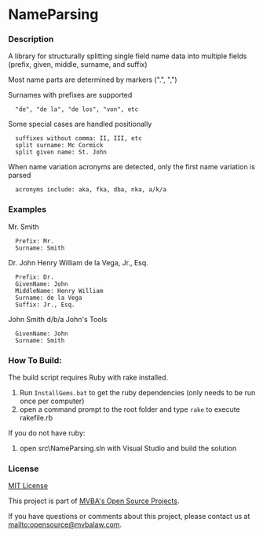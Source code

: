 NameParsing
===
### Description

A library for structurally splitting single field name data into multiple fields 
(prefix, given, middle, surname, and suffix)

   Most name parts are determined by markers (".", ",")
   
   Surnames with prefixes are supported 
   
      "de", "de la", "de los", "von", etc
	  
   Some special cases are handled positionally 
   
      suffixes without comma: II, III, etc
      split surname: Mc Cormick
      split given name: St. John
	  
   When name variation acronyms are detected, only the first name variation is parsed
   
      acronyms include: aka, fka, dba, nka, a/k/a
   
### Examples

   Mr. Smith
   
      Prefix: Mr.
      Surname: Smith
   
   Dr. John Henry William de la Vega, Jr., Esq.
   
      Prefix: Dr.
	  GivenName: John
	  MiddleName: Henry William
	  Surname: de la Vega
	  Suffix: Jr., Esq.

   John Smith d/b/a John's Tools

      GivenName: John
	  Surname: Smith
	  
### How To Build:

The build script requires Ruby with rake installed.

1. Run `InstallGems.bat` to get the ruby dependencies (only needs to be run once per computer)
1. open a command prompt to the root folder and type `rake` to execute rakefile.rb

If you do not have ruby:

1. open src\NameParsing.sln with Visual Studio and build the solution

### License

[MIT License][mitlicense]

This project is part of [MVBA's Open Source Projects][MvbaLawGithub].

If you have questions or comments about this project, please contact us at <mailto:opensource@mvbalaw.com>.

[MvbaLawGithub]: http://mvbalaw.github.io/
[mitlicense]: http://www.opensource.org/licenses/mit-license.php
